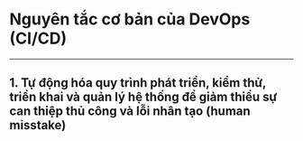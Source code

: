 # Nguyên tắc cơ bản của DevOps (CI/CD)
- - - - -

## **1. Tự động hóa** quy trình phát triển, kiểm thử, triển khai và quản lý hệ thống để giảm thiểu sự can thiệp thủ công và lỗi nhân tạo (human misstake)
